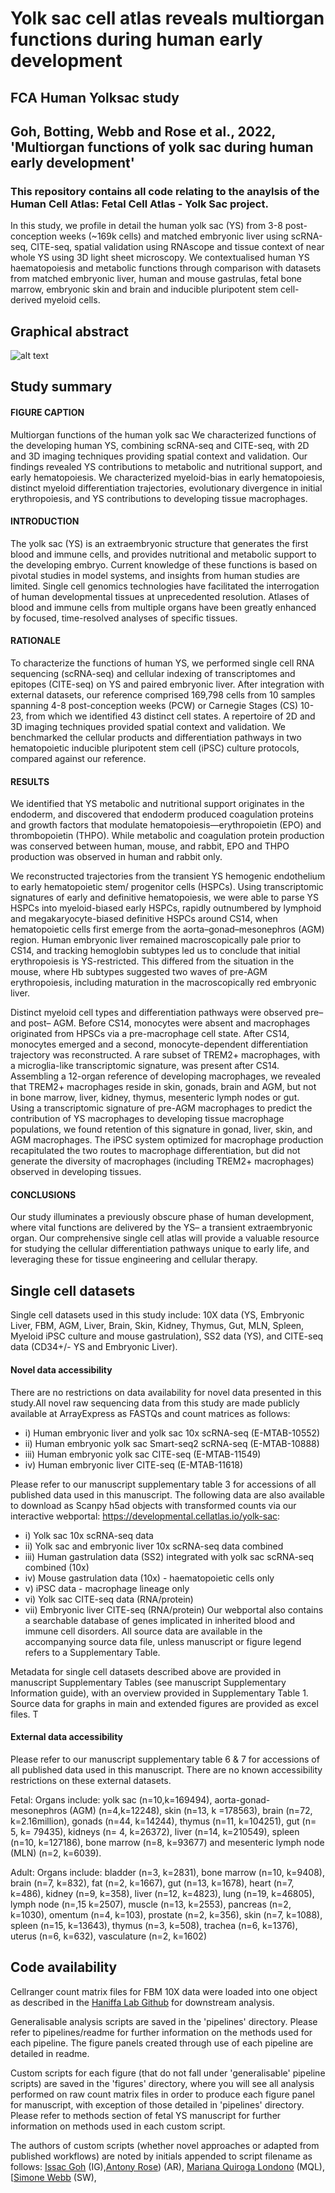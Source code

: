 # Yolk sac cell atlas reveals multiorgan functions during human early development
## FCA Human Yolksac study
## Goh, Botting, Webb and Rose et al., 2022, 'Multiorgan functions of yolk sac during human early development'

### This repository contains all code relating to the anaylsis of the Human Cell Atlas: Fetal Cell Atlas - Yolk Sac project. 

In this study, we profile in detail the human yolk sac (YS) from 3-8 post-conception weeks (~169k cells) and matched embryonic liver using scRNA-seq, CITE-seq, spatial validation using RNAscope and tissue context of near whole YS using 3D light sheet microscopy. We contextualised human YS haematopoiesis and metabolic functions through comparison with datasets from matched embryonic liver, human and mouse gastrulas, fetal bone marrow, embryonic skin and brain and inducible pluripotent stem cell-derived myeloid cells. 

## Graphical abstract
![alt text](https://github.com/haniffalab/FCA_yolkSac/blob/master/ORA_graphical_abstract.png)

## Study summary

#### FIGURE CAPTION
Multiorgan functions of the human yolk sac
We characterized functions of the developing human YS, combining scRNA-seq and CITE-seq, with 2D and 3D imaging techniques providing spatial context and validation. Our findings revealed YS contributions to metabolic and nutritional support, and early hematopoiesis. We characterized myeloid-bias in early hematopoiesis, distinct myeloid differentiation trajectories, evolutionary divergence in initial erythropoiesis, and YS contributions to developing tissue macrophages.

#### INTRODUCTION
The yolk sac (YS) is an extraembryonic structure that generates the first blood and immune cells, and provides nutritional and metabolic support to the developing embryo. Current knowledge of these functions is based on pivotal studies in model systems, and insights from human studies are limited. Single cell genomics technologies have facilitated the interrogation of human developmental tissues at unprecedented resolution. Atlases of blood and immune cells from multiple organs have been greatly enhanced by focused, time-resolved analyses of specific tissues.   

#### RATIONALE
To characterize the functions of human YS, we performed single cell RNA sequencing (scRNA-seq) and cellular indexing of transcriptomes and epitopes (CITE-seq) on YS and paired embryonic liver. After integration with external datasets, our reference comprised 169,798 cells from 10 samples spanning 4-8 post-conception weeks (PCW) or Carnegie Stages (CS) 10-23, from which we identified 43 distinct cell states. A repertoire of 2D and 3D imaging techniques provided spatial context and validation. We benchmarked the cellular products and differentiation pathways in two hematopoietic inducible pluripotent stem cell (iPSC) culture protocols, compared against our reference.

#### RESULTS
We identified that YS metabolic and nutritional support originates in the endoderm, and discovered that endoderm produced coagulation proteins and growth factors that modulate hematopoiesis—erythropoietin (EPO) and thrombopoietin (THPO). While metabolic and coagulation protein production was conserved between human, mouse, and rabbit, EPO and THPO production was observed in human and rabbit only. 

We reconstructed trajectories from the transient YS hemogenic endothelium to early hematopoietic stem/ progenitor cells (HSPCs). Using transcriptomic signatures of early and definitive hematopoiesis, we were able to parse YS HSPCs into myeloid-biased early HSPCs, rapidly outnumbered by lymphoid and megakaryocyte-biased definitive HSPCs around CS14, when hematopoietic cells first emerge from the aorta–gonad–mesonephros (AGM) region. Human embryonic liver remained macroscopically pale prior to CS14, and tracking hemoglobin subtypes led us to conclude that initial erythropoiesis is YS-restricted. This differed from the situation in the mouse, where Hb subtypes suggested two waves of pre-AGM erythropoiesis, including maturation in the macroscopically red embryonic liver. 

Distinct myeloid cell types and differentiation pathways were observed pre– and post– AGM. Before CS14, monocytes were absent and macrophages originated from HPSCs via a pre-macrophage cell state. After CS14, monocytes emerged and a second, monocyte-dependent differentiation trajectory was reconstructed. A rare subset of TREM2+ macrophages, with a microglia-like transcriptomic signature, was present after CS14. Assembling a 12-organ reference of developing macrophages, we revealed that TREM2+ macrophages reside in skin, gonads, brain and AGM, but not in bone marrow, liver, kidney, thymus, mesenteric lymph nodes or gut. Using a transcriptomic signature of pre-AGM macrophages to predict the contribution of YS macrophages to developing tissue macrophage populations, we found retention of this signature in gonad, liver, skin, and AGM macrophages. The iPSC system optimized for macrophage production recapitulated the two routes to macrophage differentiation, but did not generate the diversity of macrophages (including TREM2+ macrophages) observed in developing tissues.

#### CONCLUSIONS
Our study illuminates a previously obscure phase of human development, where vital functions are delivered by the YS– a transient extraembryonic organ. Our comprehensive single cell atlas will provide a valuable resource for studying the cellular differentiation pathways unique to early life, and leveraging these for tissue engineering and cellular therapy.



## Single cell datasets 

Single cell datasets used in this study include: 10X data (YS, Embryonic Liver, FBM, AGM, Liver, Brain, Skin, Kidney, Thymus, Gut, MLN, Spleen, Myeloid iPSC culture and mouse gastrulation), SS2 data (YS), and CITE-seq data (CD34+/- YS and Embryonic Liver). 

#### Novel data accessibility
There are no restrictions on data availability for novel data presented in this study.All novel raw sequencing data from this study are made publicly available at ArrayExpress as FASTQs and count matrices as follows:
- i) Human embryonic liver and yolk sac 10x scRNA-seq (E-MTAB-10552)
- ii) Human embryonic yolk sac Smart-seq2 scRNA-seq (E-MTAB-10888)
- iii) Human embryonic yolk sac CITE-seq (E-MTAB-11549)  
- iv) Human embryonic liver CITE-seq (E-MTAB-11618)

Please refer to our manuscript supplementary table 3 for accessions of all published data used in this manuscript.
The following data are also available to download as Scanpy h5ad objects with transformed counts via our interactive webportal: https://developmental.cellatlas.io/yolk-sac: 
- i) Yolk sac 10x scRNA-seq data
- ii) Yolk sac and embryonic liver 10x scRNA-seq data combined
- iii) Human gastrulation data (SS2) integrated with yolk sac scRNA-seq combined (10x)
- iv) Mouse gastrulation data (10x) - haematopoietic cells only
- v) iPSC data - macrophage lineage only
- vi) Yolk sac CITE-seq data (RNA/protein)
- vii) Embryonic liver CITE-seq (RNA/protein)
Our webportal also contains a searchable database of genes implicated in inherited blood and immune cell disorders. All source data are available in the accompanying source data file, unless manuscript or figure legend refers to a Supplementary Table. 

Metadata for single cell datasets described above are provided in manuscript Supplementary Tables (see manuscript Supplementary Information guide), with an overview provided in Supplementary Table 1. Source data for graphs in main and extended figures are provided as excel files. T

#### External data accessibility
Please refer to our manuscript supplementary table 6 & 7 for accessions of all published data used in this manuscript. There are no known accessibility restrictions on these external datasets. 

Fetal:
Organs include: yolk sac (n=10,k=169494), aorta-gonad-mesonephros (AGM) (n=4,k=12248), skin (n=13, k =178563), brain (n=72, k=2.16million), gonads (n=44, k=14244), thymus (n=11, k=104251), gut (n= 5, k= 79435), kidneys (n= 4, k=26372), liver (n=14, k=210549), spleen (n=10, k=127186), bone marrow (n=8, k=93677) and mesenteric lymph node (MLN) (n=2, k=6039).

Adult:
Organs include: bladder (n=3, k=2831), bone marrow (n=10, k=9408), brain (n=7, k=832), fat (n=2, k=1667), gut (n=13, k=1678), heart (n=7, k=486), kidney (n=9, k=358), liver (n=12, k=4823), lung (n=19, k=46805), lymph node (n=,15 k=2507), muscle (n=13, k=2553), pancreas (n=2, k=1030), omentum (n=4, k=103), prostate (n=2, k=356), skin (n=7, k=1088), spleen (n=15, k=13643), thymus (n=3, k=508), trachea (n=6, k=1376), uterus (n=6, k=632), vasculature (n=2, k=1602)

## Code availability

Cellranger count matrix files for FBM 10X data were loaded into one object as described in the [Haniffa Lab Github](https://github.com/haniffalab/FCA_liver) for downstream analysis. 

Generalisable analysis scripts are saved in the 'pipelines' directory. Please refer to pipelines/readme for further information on the methods used for each pipeline. The figure panels created through use of each pipeline are detailed in readme.

Custom scripts for each figure (that do not fall under 'generalisable' pipeline scripts) are saved in the 'figures' directory, where you will see all analysis performed on raw count matrix files in order to produce each figure panel for manuscript, with exception of those detailed in 'pipelines' directory. Please refer to methods section of fetal YS manuscript for further information on methods used in each custom script. 

The authors of custom scripts (whether novel approaches or adapted from published workflows) are noted by initials appended to script filename as follows: [Issac Goh](https://github.com/Issacgoh) (IG),[Antony Rose](https://github.com/arose20)) (AR), [Mariana Quiroga Londono](https://github.com/marianaql) (MQL), [[Simone Webb](https://github.com/simonewebb) (SW), 
